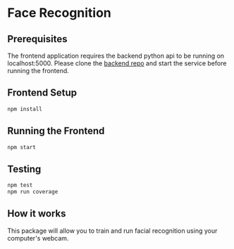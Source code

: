 # Face Recognition

## Prerequisites
The frontend application requires the backend python api to be running on localhost:5000.  Please clone the [backend repo](https://gitlab.com/abpluth/face-recognition-backend) and start the service before running the frontend.

## Frontend Setup
```bash
npm install
```

## Running the Frontend
```bash
npm start
```

## Testing
```bash
npm test
npm run coverage
```

## How it works
This package will allow you to train and run facial recognition using your computer's webcam.
